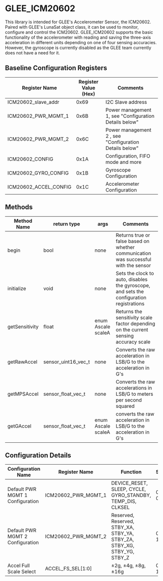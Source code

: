 # GLEE_ICM20602
This library is intended for GLEE's Accelerometer Sensor, the ICM20602. Paired with GLEE's LunaSat object class, it can be used to monitor, configure and control the ICM20602. GLEE_ICM20602 supports the basic functionality of the accelerometer with reading and saving the three-axis acceleration in different units depending on one of four sensing accuracies. However, the gyroscope is currently disabled as the GLEE team currently does not have a need for it.

## Baseline Configuration Registers
| Register Name | Register Value (Hex) | Comments  |
|---|---|---|
| ICM20602_slave_addr | 0x69 | I2C Slave address|
| ICM20602_PWR_MGMT_1 | 0x6B | Power management 1, see "Configuration Details below" |
| ICM20602_PWR_MGMT_2 | 0x6C | Power management 2 , see "Configuration Details below" |
| ICM20602_CONFIG | 0x1A | Configuration, FIFO mode and more |
| ICM20602_GYRO_CONFIG | 0x1B | Gyroscope Configuration |
| ICM20602_ACCEL_CONFIG | 0x1C | Accelerometer Configuration |

## Methods 
| Method Name | return type | args | Comments |
|---|---|---|---|
| begin | bool | none | Returns true or false based on whether communication was successful with the sensor |
| initialize | void | none | Sets the clock to auto, disables the gyroscope, and sets the configuration registrations |
| getSensitivity | float | enum Ascale scaleA | Returns the sensitivity scale factor depending on the current sensing accuracy scale |
| getRawAccel | sensor_uint16_vec_t | none | Converts the raw acceleration in LSB/G to the acceleration in G's |
| getMPSAccel | sensor_float_vec_t | none | Converts the raw accelerations in LSB/G to meters per second squared
| getGAccel | sensor_float_vec_t | enum Ascale scaleA | converts the raw acceleration in LSB/G to the acceleration in G's |

## Configuration Details

| Configuration Name | Register Name | Function | Setting |
|---|---|---|---|
| Default PWR MGMT 1 Configuration | ICM20602_PWR_MGMT_1 | DEVICE_RESET, SLEEP, CYCLE, GYRO_STANDBY, TEMP_DIS, CLKSEL | 0 0 0 0 0 001 |
| Default PWR MGMT 2 Configuration | ICM20602_PWR_MGMT_2 | Reserved, Reserved, STBY_XA, STBY_YA, STBY_ZA, STBY_XG, STBY_YG, STBY_Z | 0 0 1 1 1 0 0 0 |
| Accel Full Scale Select | ACCEL_FS_SEL[1:0] | ±2g, ±4g, ±8g, ±16g | 00, 01, 10, 11 |




